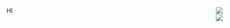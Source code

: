 
<div align="center">
  <div align="left">
    HI 
    <a href="https://solved.ac/gurwls2399">
      <img align="right" src="http://mazassumnida.wtf/api/mini/generate_badge?boj=gurwls2399" />
    </a>
  </div>
  
  <a href="https://github.com/hyeokjin-eun">
  <img align="right" src="https://github-readme-stats.vercel.app/api?username=hyeokjin-eun&show_icons=true&theme=radical" />
  </a>
</div>

<!-- [![hyeokjin's GitHub stats](https://github-readme-stats.vercel.app/api?username=hyeokjin-eun)](https://github.com/anuraghazra/github-readme-stats) -->


<!-- ![hyeokjin's GitHub Stats](https://github-readme-stats.vercel.app/api?username=hyeokjun-eun&count_private=true&theme=aura&show_icons=true)-->

<!--
**hyeokjin-eun/hyeokjin-eun** is a ✨ _special_ ✨ repository because its `README.md` (this file) appears on your GitHub profile.

Here are some ideas to get you started:

- 🔭 I’m currently working on ...
- 🌱 I’m currently learning ...
- 👯 I’m looking to collaborate on ...
- 🤔 I’m looking for help with ...
- 💬 Ask me about ...
- 📫 How to reach me: ...
- 😄 Pronouns: ...
- ⚡ Fun fact: ...
-->
